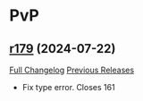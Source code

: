 # <DBM Mod> PvP

## [r179](https://github.com/DeadlyBossMods/DBM-PvP/tree/r179) (2024-07-22)
[Full Changelog](https://github.com/DeadlyBossMods/DBM-PvP/compare/r178...r179) [Previous Releases](https://github.com/DeadlyBossMods/DBM-PvP/releases)

- Fix type error. Closes 161  